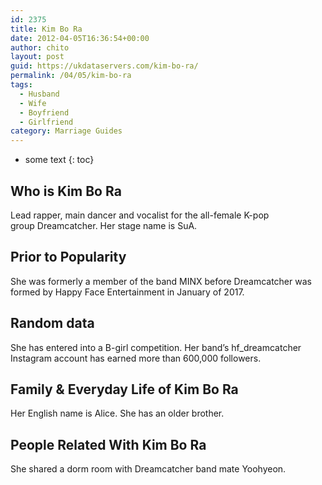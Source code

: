 ```yaml
---
id: 2375
title: Kim Bo Ra
date: 2012-04-05T16:36:54+00:00
author: chito
layout: post
guid: https://ukdataservers.com/kim-bo-ra/
permalink: /04/05/kim-bo-ra
tags:
  - Husband
  - Wife
  - Boyfriend
  - Girlfriend
category: Marriage Guides
---
```


* some text
{: toc}
          
          
## Who is  Kim Bo Ra
                  
                  
                  
Lead rapper, main dancer and vocalist for the all-female K-pop group Dreamcatcher. Her stage name is SuA.
                  
                
                
                
## Prior to Popularity 
                  
                  
                  
She was formerly a member of the band MINX before Dreamcatcher was formed by Happy Face Entertainment in January of 2017.
                  
                
                
                
## Random data 
                  
                  
                  
She has entered into a B-girl competition. Her band&#8217;s hf_dreamcatcher Instagram account has earned more than 600,000 followers. 
                  
                
                
                
## Family & Everyday Life of Kim Bo Ra
                  
                  
                  
Her English name is Alice. She has an older brother. 
                  
                
                
                
## People Related With  Kim Bo Ra
                  
                  
                  
She shared a dorm room with Dreamcatcher band mate Yoohyeon.
                  
                
              
            
          
          
          
    
    
  
